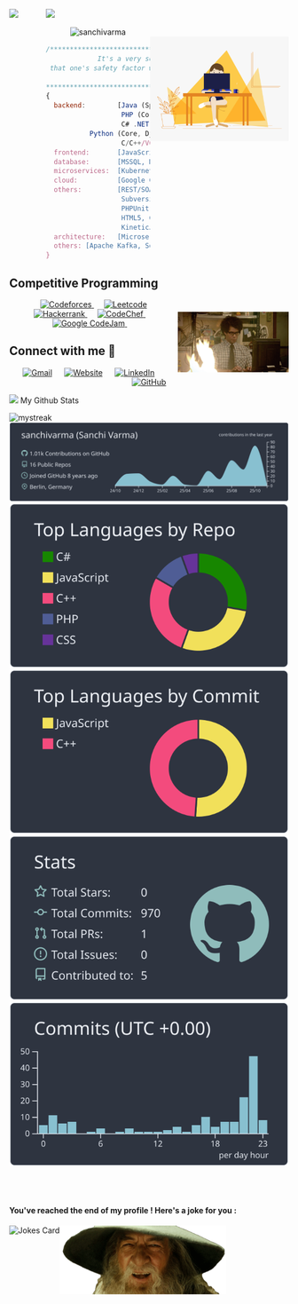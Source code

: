 <!-- 
**sanchivarma/sanchivarma** is a ✨ _special_ ✨ repository because its `README.md` (this file) appears on your GitHub profile.
## Intro
- 🔭 I’m currently working on ...
- 🌱 I’m currently learning ...
- 👯 I’m looking to collaborate on ...
- 🤔 I’m looking for help with ...
- 💬 Ask me about ...
- 📫 How to reach me: ...
- 😄 Pronouns: ...
- ⚡ Fun fact: ...
- ⚡ Passion Project: ...
-->
<!--h3 align="center">
  Hi I'm Sanchi Varma Test 
  <img src="https://media.giphy.com/media/hvRJCLFzcasrR4ia7z/giphy.gif" width="28">
</h3-->

<p>
<img align="left" src="https://readme-typing-svg.herokuapp.com?color=00B637&center=true&vCenter=true&multiline=true&width=600&height=85&lines=Hi+I'm+Sanchi+Varma+%F0%9F%91%8B;I'm+a+FullStack+Software+Engineer+at+Wayfair+GmbH;I+am+based+in+Berlin%2C+Germany" style="max-width: 100%;height: 80px; margin-right: 50px">
	
<img src="Images/hello-animated.gif" style="display: block;opacity: 1;width: 250px;margin-top: 50px;" width="250" align="right" />
</p>

<!-- p align="center">
  <a href="https://github.com/DenverCoder1/readme-typing-svg"><img src="https://readme-typing-svg.herokuapp.com/?lines=I+am+Sanchi+Varma;Full+Stack+Software+Engineer;&center=true&width=500&height=50"></a>
</p -->

<!-- I'm  [![Linkedin: sanchi-varma](https://img.shields.io/badge/-Sanchi_Varma-blue?style=flat-square&logo=Linkedin&logoColor=white&link=https://www.linkedin.com/in/sanchi-varma/)](https://www.linkedin.com/in/sanchi-varma/)
Full Stack Software Development Enginner @ Wayfair -->

<!-- Horizontal Line-->
<img src="https://user-images.githubusercontent.com/73097560/115834477-dbab4500-a447-11eb-908a-139a6edaec5c.gif">

<!-- Profile Views -->
<p align="center"> 
	<img src="https://komarev.com/ghpvc/?username=sanchivarma&label=Profile%20views&color=0e75b6&style=plastic" alt="sanchivarma" /> 
</p>

```javascript
/****************************************************************************************
             It's a very sobering feeling to be up in space and realize 
 that one's safety factor was determined by the lowest bidder on a government contract.
                                                                        - Alan Shephard
*****************************************************************************************/
{
  backend:        [Java (Spring/SpringBoot, Hibernate, JPA, Java Microservices), NodeJS,
                   PHP (Core, Laravel, Symfony, CodeIgniter, WordPress, PHP Microservices),
                   C# .NET (WCF/WPF/ASP.NET/WinApps/WinForms/DLLs/Azure/Crystal Reports, Libraries, Microservices), 
		   Python (Core, Django), 
                   C/C++/VC++, Python, Django],
  frontend:       [JavaScript/jQuery, ES6, React, Angular Redux, Nginx],
  database:       [MSSQL, MySQL, NoSQL, PostgreSQL, SQLite, MongoDB, Entity Framework, LINQ, Laravel-Eloquent],
  microservices:  [Kubernetes, Docker],
  cloud:          [Google Cloud Platform (GCP), Amazon Web Services (AWS), IIS Server],
  others:         [REST/SOAP/MVC, GraphQL, Apache Kafka, Apollo Cache,
                   Subversion (SVN), Github
                   PHPUnit, NUnit, Jest, NUnit, TDD,
                   HTML5, CSS3, Multi-Browser Extension Development,
                   KineticJS, FabricJS, CanvasJS, APIDocs/Swagger, Scrum, Agile Methodology], 
  architecture:   [Microservices, Event-driven, Design Patterns, System Design]
  others: [Apache Kafka, Solr, Redis, Elastic Search]
}

```
<!-- ## My Competitive Programming Profiles

<p align="center">
  <a href="https://codeforces.com/profile/7oSkaaa"><img src="https://img.icons8.com/external-tal-revivo-shadow-tal-revivo/50/000000/external-codeforces-programming-competitions-and-contests-programming-community-logo-shadow-tal-revivo.png" alt="Code Forces"/></a>
	<a href="https://leetcode.com/7oSkaa/"><img src="https://img.icons8.com/external-tal-revivo-shadow-tal-revivo/50/000000/external-level-up-your-coding-skills-and-quickly-land-a-job-logo-shadow-tal-revivo.png" alt="LeetCode"/></a>
	<a href="https://atcoder.jp/users/ahmed_7oSkaa"><img src="https://i.ibb.co/Q9WSjDB/logo.png" alt="AtCoder"/></a>
	<a href="https://www.codechef.com/users/ahmed_7oskaa"><img src="https://img.icons8.com/color/50/000000/codechef.png" alt="Code Chef"/></a>
	<a href="https://icpc.global/ICPCID/IW0X0CTD0ZV9"><img src="https://i.ibb.co/6J0r7rW/Daco-5610880.png" alt="ICPC Global"/></a>     
	<a href="https://www.codingame.com/profile/e5e56c7585fda3b457056b85180a4d636850344" ><img src="https://i.ibb.co/1MRppTC/codingame-1.png" alt="Codingame" width="100" height="50">
</p> -->

<img src="Images/itcrowd.gif" style="display: block;margin-top: 80px;opacity: 1;width: 200px;" width="250"  margin-top="80px" align="right" />

## Competitive Programming
<p align="center">
  &emsp;
    <a href="#"><img alt = "Codeforces" src="https://img.shields.io/badge/codeforces%20-%231F8ACB.svg?style=plastic&logo=codeforces&logoColor=white" />
	</a>	
  &emsp;
    <a href="#"><img alt = "Leetcode" src="https://img.shields.io/badge/leetcode%20-%23FFA116.svg?style=plastic&logo=leetcode&logoColor=black" /></a>
  &emsp;
  <!-- a href="#"><img alt = "CodingMinutes" src="https://img.shields.io/badge/-codingminutes-orange?style=plastic&logo=codingminutes&logoColor=black"/>
   </a>
  &emsp; -->
  <a href="#"><img alt = "Hackerrank" src="https://img.shields.io/badge/hackerrank-%232EC866.svg?style=plastic&logo=hackerrank&logoColor=white" />
    </a>
  &emsp;
    <a href="#"><img alt = "CodeChef" src="https://img.shields.io/badge/codechef-%235B4638.svg?style=plastic&logo=codechef&logoColor=white" />
    </a>
  &emsp;
    <a href="#"><img alt = "Google CodeJam" src="https://img.shields.io/badge/google-%234285F4.svg?style=plastic&logo=google&logoColor=white" />
    </a>
  &emsp;
    <!-- a href="#"><img alt = "Codin Game" src="https://img.shields.io/badge/codingame-%23F2BB13.svg?&style=plastic&logo=codingame&logoColor=black" />
    </a -->
</p>

## Connect with me 📩
<p align="center">
  <a href="mailto:emailsanchi@gmail.com"><img img src="https://img.shields.io/badge/gmail-%23EA4335.svg?style=plastic&logo=gmail&logoColor=white" alt="Gmail"/></a>
  &emsp;
  <a href="https://sanchivarma.com"><img src="https://img.shields.io/badge/website-%23.svg" alt="Website"/></a>
  &emsp;
  <a href="https://www.linkedin.com/in/sanchivarma/"><img src="https://img.shields.io/badge/linkedin-%230A66C2.svg?style=plastic&logo=linkedin&logoColor=white" alt="LinkedIn"/></a>
  &emsp;	
  <a href="https://github.com/sanchivarma"><img src="https://img.shields.io/badge/github-%23181717.svg?style=plastic&logo=github&logoColor=white" alt="GitHub"/></a>
</p>

<p>
<img src="https://media.giphy.com/media/iY8CRBdQXODJSCERIr/giphy.gif" style="width: 30px;" width="30" />  My Github Stats
</p>	

<!-- **** Generic Github Stats
![sanchivarma's github stats](https://github-readme-stats.vercel.app/api?username=sanchivarma&show_icons=true&theme=dark)
<img src="https://github-readme-streak-stats.herokuapp.com/?user=sanchivarma&theme=dark" alt="mystreak"/><br/>
![sanchivarma's Top Langs](https://github-readme-stats.vercel.app/api/top-langs/?username=sanchivarma&theme=dark&layout=compact)
-->


<!-- Projects I am currently working on
<summary>
  Projects I am currently working on
</summary>
  
<br />
[![ReadMe Card](https://github-readme-stats.vercel.app/api/pin/?username=sanchivarma&repo=TEST-Repo)](https://github.com/sanchivarma/TEstJava)>
<br />
</details>
End of projects I'm Working On -->

<!-- img src="https://github-readme-stats.vercel.app/api?username=sanchivarma&show_icons=true&theme=gotham"/ -->

<img src="https://github-readme-streak-stats.herokuapp.com/?user=sanchivarma&theme=gotham" alt="mystreak"/><img src="https://raw.githubusercontent.com/sanchivarma/sanchivarma-summary-cards/master/profile-summary-card-output/nord_dark/0-profile-details.svg"/>
<img src="https://raw.githubusercontent.com/sanchivarma/sanchivarma-summary-cards/master/profile-summary-card-output/nord_dark/1-repos-per-language.svg"/><img src="https://raw.githubusercontent.com/sanchivarma/sanchivarma-summary-cards/master/profile-summary-card-output/nord_dark/2-most-commit-language.svg"/>
<img src="https://raw.githubusercontent.com/sanchivarma/sanchivarma-summary-cards/master/profile-summary-card-output/nord_dark/3-stats.svg"/><img src="https://raw.githubusercontent.com/sanchivarma/sanchivarma-summary-cards/master/profile-summary-card-output/nord_dark/4-productive-time.svg"/>

<!--
[![](https://raw.githubusercontent.com/sanchivarma/sanchivarma-summary-cards/master/profile-summary-card-output/nord_dark/0-profile-details.svg)](https://github.com/vn7n24fzkq/github-profile-summary-cards)
[![](https://raw.githubusercontent.com/sanchivarma/sanchivarma-summary-cards/master/profile-summary-card-output/nord_dark/1-repos-per-language.svg)](https://github.com/vn7n24fzkq/github-profile-summary-cards) [![](https://raw.githubusercontent.com/sanchivarma/sanchivarma-summary-cards/master/profile-summary-card-output/nord_dark/2-most-commit-language.svg)](https://github.com/vn7n24fzkq/github-profile-summary-cards)
[![](https://raw.githubusercontent.com/sanchivarma/sanchivarma-summary-cards/master/profile-summary-card-output/nord_dark/3-stats.svg)](https://github.com/vn7n24fzkq/github-profile-summary-cards) [![](https://raw.githubusercontent.com/sanchivarma/sanchivarma-summary-cards/master/profile-summary-card-output/nord_dark/4-productive-time.svg)](https://github.com/vn7n24fzkq/github-profile-summary-cards)
-->

<!-- /details -->
<!-- details>
<summary>
	<h4>Achievements</h4>
</summary>
<a href="https://github.com/ryo-ma/github-profile-trophy">
    <img alt="github trophies" src="https://github-profile-trophy.vercel.app/?username=sanchivarma&theme=darkhub&no-frame=true&column=7">
</a>
</details -->
<br/>


<!-- [![My github activity graph](https://activity-graph.herokuapp.com/graph?username=sanchivarma&theme=react-dark)](https://github.com/ashutosh00710/github-readme-activity-graph) -->

<!-- img src="https://activity-graph.herokuapp.com/graph?username=sanchivarma&theme=react-dark"/ -->

<!-- ## :trophy: Git profile Trophies

<p align="center"> <a href="https://github.com/ryo-ma/github-profile-trophy"><img src="https://github-profile-trophy.vercel.app/?username=sanchivarma&layout=compact&theme=algolia" alt="sanchivarma" /></a> </p>

<a href="https://www.youtube.com/watch?v=dQw4w9WgXcQ"><img src="https://user-images.githubusercontent.com/73097560/115834477-dbab4500-a447-11eb-908a-139a6edaec5c.gif"></a> -->


<br/>
<h4> You've reached the end of my profile ! Here's a joke for you : </h4>
<img align="left" src="https://readme-jokes.vercel.app/api" alt="Jokes Card"  align="left" />
<img src="Images/gandalf_laugh.gif" style="width: 300px;display: block;opacity: 1;transform: rotateY(180deg);" width="300" align="left"/>
